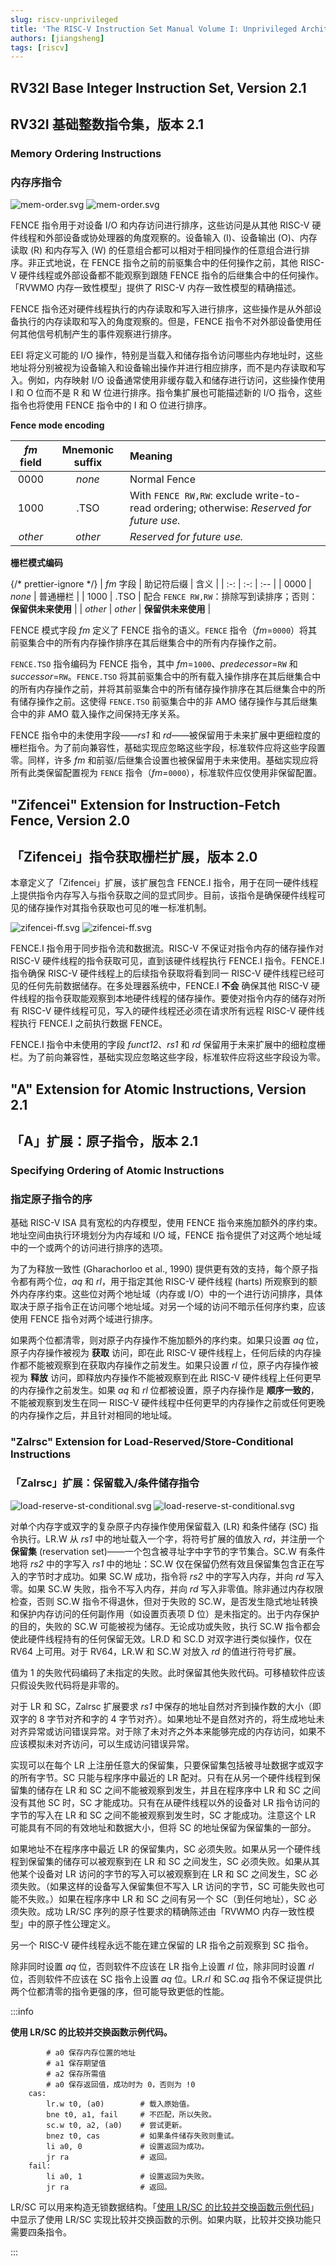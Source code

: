 ```yaml
---
slug: riscv-unprivileged
title: 'The RISC-V Instruction Set Manual Volume I: Unprivileged Architecture'
authors: [jiangsheng]
tags: [riscv]
---
```


<!-- truncate -->

## RV32I Base Integer Instruction Set, Version 2.1

## RV32I 基础整数指令集，版本 2.1

### Memory Ordering Instructions

### 内存序指令

![mem-order.svg](_assets/svg/light/mem-order.svg#gh-light-mode-only)
![mem-order.svg](_assets/svg/dark/mem-order.svg#gh-dark-mode-only)

FENCE 指令用于对设备 I/O 和内存访问进行排序，这些访问是从其他 RISC-V 硬件线程和外部设备或协处理器的角度观察的。设备输入 (I)、设备输出 (O)、内存读取 \(R) 和内存写入 (W) 的任意组合都可以相对于相同操作的任意组合进行排序。非正式地说，在 FENCE 指令之前的前驱集合中的任何操作之前，其他 RISC-V 硬件线程或外部设备都不能观察到跟随 FENCE 指令的后继集合中的任何操作。「RVWMO 内存一致性模型」提供了 RISC-V 内存一致性模型的精确描述。

FENCE 指令还对硬件线程执行的内存读取和写入进行排序，这些操作是从外部设备执行的内存读取和写入的角度观察的。但是，FENCE 指令不对外部设备使用任何其他信号机制产生的事件观察进行排序。

EEI 将定义可能的 I/O 操作，特别是当载入和储存指令访问哪些内存地址时，这些地址将分别被视为设备输入和设备输出操作并进行相应排序，而不是内存读取和写入。例如，内存映射 I/O 设备通常使用非缓存载入和储存进行访问，这些操作使用 I 和 O 位而不是 R 和 W 位进行排序。指令集扩展也可能描述新的 I/O 指令，这些指令也将使用 FENCE 指令中的 I 和 O 位进行排序。

**Fence mode encoding**

| _fm_ field | Mnemonic suffix | Meaning                                                                                   |
|:----------:|:---------------:|:------------------------------------------------------------------------------------------|
|    0000    |     _none_      | Normal Fence                                                                              |
|    1000    |      .TSO       | With `FENCE RW,RW`: exclude write-to-read ordering; otherwise: _Reserved for future use._ |
|  _other_   |     _other_     | _Reserved for future use._                                                                |

**栅栏模式编码**

{/* prettier-ignore */}
| _fm_ 字段 | 助记符后缀 | 含义 |
| :-: | :-: | :-- |
| 0000 | _none_ | 普通栅栏 |
| 1000 | .TSO | 配合 `FENCE RW,RW`：排除写到读排序；否则：**保留供未来使用** |
| _other_ | _other_ | **保留供未来使用** |

FENCE 模式字段 _fm_ 定义了 FENCE 指令的语义。`FENCE` 指令（_fm_=`0000`）将其前驱集合中的所有内存操作排序在其后继集合中的所有内存操作之前。

`FENCE.TSO` 指令编码为 FENCE 指令，其中 _fm_=`1000`、_predecessor_=`RW` 和 _successor_=`RW`。`FENCE.TSO` 将其前驱集合中的所有载入操作排序在其后继集合中的所有内存操作之前，并将其前驱集合中的所有储存操作排序在其后继集合中的所有储存操作之前。这使得 `FENCE.TSO` 前驱集合中的非 AMO 储存操作与其后继集合中的非 AMO 载入操作之间保持无序关系。

FENCE 指令中的未使用字段——_rs1_ 和 _rd_——被保留用于未来扩展中更细粒度的栅栏指令。为了前向兼容性，基础实现应忽略这些字段，标准软件应将这些字段置零。同样，许多 _fm_ 和前驱/后继集合设置也被保留用于未来使用。基础实现应将所有此类保留配置视为 `FENCE` 指令（_fm_=`0000`），标准软件应仅使用非保留配置。

## "Zifencei" Extension for Instruction-Fetch Fence, Version 2.0

## 「Zifencei」指令获取栅栏扩展，版本 2.0

本章定义了「Zifencei」扩展，该扩展包含 FENCE.I 指令，用于在同一硬件线程上提供指令内存写入与指令获取之间的显式同步。目前，该指令是确保硬件线程可见的储存操作对其指令获取也可见的唯一标准机制。

![zifencei-ff.svg](_assets/svg/light/zifencei-ff.svg#gh-light-mode-only)
![zifencei-ff.svg](_assets/svg/dark/zifencei-ff.svg#gh-dark-mode-only)

FENCE.I 指令用于同步指令流和数据流。RISC-V 不保证对指令内存的储存操作对 RISC-V 硬件线程的指令获取可见，直到该硬件线程执行 FENCE.I 指令。FENCE.I 指令确保 RISC-V 硬件线程上的后续指令获取将看到同一 RISC-V 硬件线程已经可见的任何先前数据储存。在多处理器系统中，FENCE.I **不会** 确保其他 RISC-V 硬件线程的指令获取能观察到本地硬件线程的储存操作。要使对指令内存的储存对所有 RISC-V 硬件线程可见，写入的硬件线程还必须在请求所有远程 RISC-V 硬件线程执行 FENCE.I 之前执行数据 FENCE。

FENCE.I 指令中未使用的字段 _funct12_、_rs1_ 和 _rd_ 保留用于未来扩展中的细粒度栅栏。为了前向兼容性，基础实现应忽略这些字段，标准软件应将这些字段设为零。

## "A" Extension for Atomic Instructions, Version 2.1

## 「A」扩展：原子指令，版本 2.1

### Specifying Ordering of Atomic Instructions

### 指定原子指令的序

基础 RISC-V ISA 具有宽松的内存模型，使用 FENCE 指令来施加额外的序约束。地址空间由执行环境划分为内存域和 I/O 域，FENCE 指令提供了对这两个地址域中的一个或两个的访问进行排序的选项。

为了为释放一致性 (Gharachorloo et al., 1990) 提供更有效的支持，每个原子指令都有两个位，_aq_ 和 _rl_，用于指定其他 RISC-V 硬件线程 (harts) 所观察到的额外内存序约束。这些位对两个地址域（内存或 I/O）中的一个进行访问排序，具体取决于原子指令正在访问哪个地址域。对另一个域的访问不暗示任何序约束，应该使用 FENCE 指令对两个域进行排序。

如果两个位都清零，则对原子内存操作不施加额外的序约束。如果只设置 _aq_ 位，原子内存操作被视为 **获取** 访问，即在此 RISC-V 硬件线程上，任何后续的内存操作都不能被观察到在获取内存操作之前发生。如果只设置 _rl_ 位，原子内存操作被视为 **释放** 访问，即释放内存操作不能被观察到在此 RISC-V 硬件线程上任何更早的内存操作之前发生。如果 _aq_ 和 _rl_ 位都被设置，原子内存操作是 **顺序一致的**，不能被观察到发生在同一 RISC-V 硬件线程中任何更早的内存操作之前或任何更晚的内存操作之后，并且针对相同的地址域。

### "Zalrsc" Extension for Load-Reserved/Store-Conditional Instructions

### 「Zalrsc」扩展：保留载入/条件储存指令

![load-reserve-st-conditional.svg](_assets/svg/light/load-reserve-st-conditional.svg#gh-light-mode-only)
![load-reserve-st-conditional.svg](_assets/svg/dark/load-reserve-st-conditional.svg#gh-dark-mode-only)

对单个内存字或双字的复杂原子内存操作使用保留载入 (LR) 和条件储存 (SC) 指令执行。LR.W 从 _rs1_ 中的地址载入一个字，将符号扩展的值放入 _rd_，并注册一个 **保留集** (reservation set)——一个包含被寻址字中字节的字节集合。SC.W 有条件地将 _rs2_ 中的字写入 _rs1_ 中的地址：SC.W 仅在保留仍然有效且保留集包含正在写入的字节时才成功。如果 SC.W 成功，指令将 _rs2_ 中的字写入内存，并向 _rd_ 写入零。如果 SC.W 失败，指令不写入内存，并向 _rd_ 写入非零值。除非通过内存权限检查，否则 SC.W 指令不得退休，但对于失败的 SC.W，是否发生隐式地址转换和保护内存访问的任何副作用（如设置页表项 D 位）是未指定的。出于内存保护的目的，失败的 SC.W 可能被视为储存。无论成功或失败，执行 SC.W 指令都会使此硬件线程持有的任何保留无效。LR.D 和 SC.D 对双字进行类似操作，仅在 RV64 上可用。对于 RV64，LR.W 和 SC.W 对放入 _rd_ 的值进行符号扩展。

值为 1 的失败代码编码了未指定的失败。此时保留其他失败代码。可移植软件应该只假设失败代码将是非零的。

对于 LR 和 SC，Zalrsc 扩展要求 _rs1_ 中保存的地址自然对齐到操作数的大小（即双字的 8 字节对齐和字的 4 字节对齐）。如果地址不是自然对齐的，将生成地址未对齐异常或访问错误异常。对于除了未对齐之外本来能够完成的内存访问，如果不应该模拟未对齐访问，可以生成访问错误异常。

实现可以在每个 LR 上注册任意大的保留集，只要保留集包括被寻址数据字或双字的所有字节。SC 只能与程序序中最近的 LR 配对。只有在从另一个硬件线程到保留集的储存在 LR 和 SC 之间不能被观察到发生，并且在程序序中 LR 和 SC 之间没有其他 SC 时，SC 才能成功。只有在从硬件线程以外的设备对 LR 指令访问的字节的写入在 LR 和 SC 之间不能被观察到发生时，SC 才能成功。注意这个 LR 可能具有不同的有效地址和数据大小，但将 SC 的地址保留为保留集的一部分。

如果地址不在程序序中最近 LR 的保留集内，SC 必须失败。如果从另一个硬件线程到保留集的储存可以被观察到在 LR 和 SC 之间发生，SC 必须失败。如果从其他某个设备对 LR 访问的字节的写入可以被观察到在 LR 和 SC 之间发生，SC 必须失败。（如果这样的设备写入保留集但不写入 LR 访问的字节，SC 可能失败也可能不失败。）如果在程序序中 LR 和 SC 之间有另一个 SC（到任何地址），SC 必须失败。成功 LR/SC 序列的原子性要求的精确陈述由「RVWMO 内存一致性模型」中的原子性公理定义。

另一个 RISC-V 硬件线程永远不能在建立保留的 LR 指令之前观察到 SC 指令。

除非同时设置 _aq_ 位，否则软件不应该在 LR 指令上设置 _rl_ 位，除非同时设置 _rl_ 位，否则软件不应该在 SC 指令上设置 _aq_ 位。LR._rl_ 和 SC._aq_ 指令不保证提供比两个位都清零的指令更强的序，但可能导致更低的性能。

:::info

<a name="cas"></a>**使用 LR/SC 的比较并交换函数示例代码。**

```riscv
        # a0 保存内存位置的地址
        # a1 保存期望值
        # a2 保存所需值
        # a0 保存返回值，成功时为 0，否则为 !0
    cas:
        lr.w t0, (a0)        # 载入原始值。
        bne t0, a1, fail     # 不匹配，所以失败。
        sc.w t0, a2, (a0)    # 尝试更新。
        bnez t0, cas         # 如果条件储存失败则重试。
        li a0, 0             # 设置返回为成功。
        jr ra                # 返回。
    fail:
        li a0, 1             # 设置返回为失败。
        jr ra                # 返回。
```

LR/SC 可以用来构造无锁数据结构。「[使用 LR/SC 的比较并交换函数示例代码](#cas)」中显示了使用 LR/SC 实现比较并交换函数的示例。如果内联，比较并交换功能只需要四条指令。

:::
